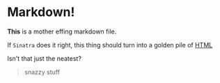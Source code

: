 # Markdown!

**This** is a mother effing markdown file.

If ```Sinatra``` does it right, this thing should turn into a golden pile of [HTML](html.org)

Isn't that just the neatest?
> snazzy
> stuff
